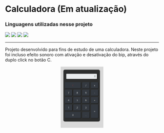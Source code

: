 # Calculadora (Em atualização)

<div>
<h3>Linguagens utilizadas nesse projeto </h3>
  
<img src="https://cdn.jsdelivr.net/gh/devicons/devicon/icons/html5/html5-plain-wordmark.svg" height="40 px" whidth="20px"/> 
<img src="https://cdn.jsdelivr.net/gh/devicons/devicon/icons/css3/css3-original-wordmark.svg" height="40 px" whidth="20px" />
<img src="https://cdn.jsdelivr.net/gh/devicons/devicon/icons/bootstrap/bootstrap-plain-wordmark.svg" height="40 px" whidth="20px" />
<img src="https://cdn.jsdelivr.net/gh/devicons/devicon/icons/javascript/javascript-original.svg" height="40 px" whidth="20px"/>
          
 </div> 
 
<hr>
<p>
Projeto desenvolvido para fins de estudo  de uma calculadora.
Neste projeto foi incluso efeito sonoro com ativação e desativação do bip, através do duplo click no botão C.
</p>
  
<div align="center" display="flex">
<img src="Calculadoragit.gif" height="200 px" whidth="60px"></img>
</div>

